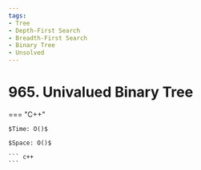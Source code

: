 ```yaml
---
tags:
- Tree
- Depth-First Search
- Breadth-First Search
- Binary Tree
- Unsolved
---
```



# 965. Univalued Binary Tree

=== "C++"

    $Time: O()$

    $Space: O()$

    ``` c++
    ```